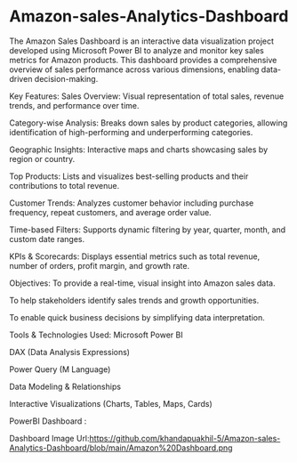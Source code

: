 # Amazon-sales-Analytics-Dashboard
 The Amazon Sales Dashboard is an interactive data visualization project developed using Microsoft Power BI to analyze and monitor key sales metrics for Amazon products. This dashboard provides a comprehensive overview of sales performance across various dimensions, enabling data-driven decision-making.

Key Features:
Sales Overview: Visual representation of total sales, revenue trends, and performance over time.

Category-wise Analysis: Breaks down sales by product categories, allowing identification of high-performing and underperforming categories.

Geographic Insights: Interactive maps and charts showcasing sales by region or country.

Top Products: Lists and visualizes best-selling products and their contributions to total revenue.

Customer Trends: Analyzes customer behavior including purchase frequency, repeat customers, and average order value.

Time-based Filters: Supports dynamic filtering by year, quarter, month, and custom date ranges.

KPIs & Scorecards: Displays essential metrics such as total revenue, number of orders, profit margin, and growth rate.

Objectives:
To provide a real-time, visual insight into Amazon sales data.

To help stakeholders identify sales trends and growth opportunities.

To enable quick business decisions by simplifying data interpretation.

Tools & Technologies Used:
Microsoft Power BI

DAX (Data Analysis Expressions)

Power Query (M Language)

Data Modeling & Relationships

Interactive Visualizations (Charts, Tables, Maps, Cards)

PowerBI Dashboard :

Dashboard Image Url:https://github.com/khandapuakhil-5/Amazon-sales-Analytics-Dashboard/blob/main/Amazon%20Dashboard.png
